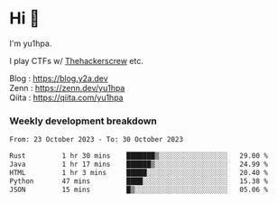 # Hi 👋

I'm yu1hpa.

I play CTFs w/ [Thehackerscrew](https://www.thehackerscrew.team/) etc.

Blog : https://blog.y2a.dev  
Zenn : https://zenn.dev/yu1hpa  
Qiita : https://qiita.com/yu1hpa  

### Weekly development breakdown

<!--START_SECTION:waka-->

```txt
From: 23 October 2023 - To: 30 October 2023

Rust         1 hr 30 mins    ███████▒░░░░░░░░░░░░░░░░░   29.00 %
Java         1 hr 17 mins    ██████▒░░░░░░░░░░░░░░░░░░   24.99 %
HTML         1 hr 3 mins     █████░░░░░░░░░░░░░░░░░░░░   20.40 %
Python       47 mins         ████░░░░░░░░░░░░░░░░░░░░░   15.38 %
JSON         15 mins         █▒░░░░░░░░░░░░░░░░░░░░░░░   05.06 %
```

<!--END_SECTION:waka-->

